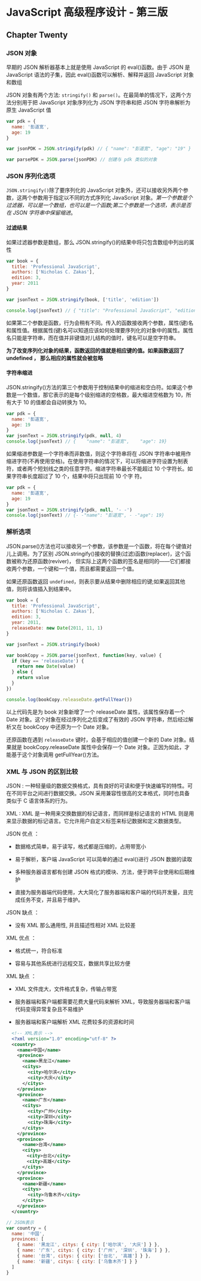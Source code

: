 # JavaScript 高级程序设计 - 第三版

## Chapter Twenty

### JSON 对象

早期的 JSON 解析器基本上就是使用 JavaScript 的 eval()函数。由于 JSON 是 JavaScript 语法的子集，因此 eval()函数可以解析、解释并返回 JavaScript 对象和数组

JSON 对象有两个方法: `stringify()` 和 `parse()`。在最简单的情况下，这两个方法分别用于把 JavaScript 对象序列化为 JSON 字符串和把 JSON 字符串解析为原生 JavaScript 值

```javascript
var pdk = {
  name: '彭道宽',
  age: 19
}

var jsonPDK = JSON.stringify(pdk) // { "name": "彭道宽", "age": "19" }

var parsePDK = JSON.parse(jsonPDK) // 创建与 pdk 类似的对象
```

### JSON 序列化选项

`JSON.stringify()`除了要序列化的 JavaScript 对象外，还可以接收另外两个参数，这两个参数用于指定以不同的方式序列化 JavaScript 对象。_第一个参数是个过滤器，可以是一个数组，也可以是一个函数;第二个参数是一个选项，表示是否在 JSON 字符串中保留缩进_。

#### 过滤结果

如果过滤器参数是数组，那么 JSON.stringify()的结果中将只包含数组中列出的属性

```javascript
var book = {
  title: 'Professional JavaScript',
  authors: ['Nicholas C. Zakas'],
  edition: 3,
  year: 2011
}

var jsonText = JSON.stringify(book, ['title', 'edition'])

console.log(jsonText) // { "title": "Professional JavaScript", "edition":3 }
```

如果第二个参数是函数，行为会稍有不同。传入的函数接收两个参数，属性(键)名和属性值。根据属性(键)名可以知道应该如何处理要序列化的对象中的属性。属性名只能是字符串，而在值并非键值对儿结构的值时，键名可以是空字符串。

<strong>为了改变序列化对象的结果，函数返回的值就是相应键的值。如果函数返回了 undefined ， 那么相应的属性就会被忽略</strong>

#### 字符串缩进

JSON.stringify()方法的第三个参数用于控制结果中的缩进和空白符。如果这个参数是一个数值，那它表示的是每个级别缩进的空格数，最大缩进空格数为 10，所有大于 10 的值都会自动转换为 10。

```javascript
var pdk = {
  name: '彭道宽',
  age: 19
}
var jsonText = JSON.stringify(pdk, null, 4)
console.log(jsonText) // {    "name": "彭道宽",    "age": 19}
```

如果缩进参数是一个字符串而非数值，则这个字符串将在 JSON 字符串中被用作缩进字符(不再使用空格)。在使用字符串的情况下，可以将缩进字符设置为制表符，或者两个短划线之类的任意字符。缩进字符串最长不能超过 10 个字符长。如果字符串长度超过了 10 个，结果中将只出现前 10 个字 符。

```javascript
var pdk = {
  name: '彭道宽',
  age: 19
}
var jsonText = JSON.stringify(pdk, null, '- -')
console.log(jsonText) // {- -"name": "彭道宽", - -"age": 19}
```

### 解析选项

JSON.parse()方法也可以接收另一个参数，该参数是一个函数，将在每个键值对儿上调用。为了区别 JSON.stringify()接收的替换(过滤)函数(replacer)，这个函数被称为还原函数(reviver)， 但实际上这两个函数的签名是相同的——它们都接收两个参数，一个键和一个值，而且都需要返回一个值。

如果还原函数返回 `undefined`，则表示要从结果中删除相应的键;如果返回其他值，则将该值插入到结果中。

```javascript
var book = {
  title: 'Professional JavaScript',
  authors: ['Nicholas C. Zakas'],
  edition: 3,
  year: 2011,
  releaseDate: new Date(2011, 11, 1)
}

var jsonText = JSON.stringify(book)

var bookCopy = JSON.parse(jsonText, function(key, value) {
  if (key == 'releaseDate') {
    return new Date(value)
  } else {
    return value
  }
})

console.log(bookCopy.releaseDate.getFullYear())
```

以上代码先是为 book 对象新增了一个 releaseDate 属性，该属性保存着一个 Date 对象。这个对象在经过序列化之后变成了有效的 JSON 字符串，然后经过解析又在 bookCopy 中还原为一个 Date 对象。

还原函数在遇到 `releaseDate` 键时，会基于相应的值创建一个新的 Date 对象。结果就是 bookCopy.releaseDate 属性中会保存一个 Date 对象。正因为如此，才能基于这个对象调用 getFullYear()方法。

### XML 与 JSON 的区别比较

JSON : 一种轻量级的数据交换格式，具有良好的可读和便于快速编写的特性。可在不同平台之间进行数据交换。JSON 采用兼容性很高的文本格式，同时也具备类似于 C 语言体系的行为。

XML : XML 是一种用来交换数据的标记语言，而同样是标记语言的 HTML 则是用来显示数据的标记语言。它允许用户自定义标签来标记数据和定义数据类型。

JSON 优点 ：

- 数据格式简单，易于读写，格式都是压缩的，占用带宽小

- 易于解析，客户端 JavaScript 可以简单的通过 eval()进行 JSON 数据的读取

- 多种服务器语言都有创建 JSON 格式的模块、方法，便于跨平台使用和后期维护

- 直接为服务器端代码使用，大大简化了服务器端和客户端的代码开发量，且完成任务不变，并且易于维护。

JSON 缺点 ：

- 没有 XML 那么通用性, 并且描述性相对 XML 比较差

XML 优点 ：

- 格式统一，符合标准

- 容易与其他系统进行远程交互，数据共享比较方便

XML 缺点 ：

- XML 文件庞大，文件格式复杂，传输占带宽

- 服务器端和客户端都需要花费大量代码来解析 XML，导致服务器端和客户端代码变得异常复杂且不易维护

- 服务器端和客户端解析 XML 花费较多的资源和时间

```xml
  <!-- XML表示 -->
  <?xml version="1.0" encoding="utf-8" ?>
  <country>
    <name>中国</name>
    <province>
      <name>黑龙江</name>
      <citys>
        <city>哈尔滨</city>
        <city>大庆</city>
      </citys>  　　
    </province>
    <province>
      <name>广东</name>
      <citys>
        <city>广州</city>
        <city>深圳</city>
        <city>珠海</city>
      </citys> 　　
    </province>
    <province>
      <name>台湾</name>
      <citys>
      　<city>台北</city>
      　<city>高雄</city>
      </citys>　
    </province>
    <province>
      <name>新疆</name>
      <citys>
        <city>乌鲁木齐</city>
      </citys>
    </province>
  </country>
```

```javascript
// JSON表示
var country = {
  name: '中国',
  provinces: [
    { name: '黑龙江', citys: { city: ['哈尔滨', '大庆'] } },
    { name: '广东', citys: { city: ['广州', '深圳', '珠海'] } },
    { name: '台湾', citys: { city: ['台北', '高雄'] } },
    { name: '新疆', citys: { city: ['乌鲁木齐'] } }
  ]
}
```
